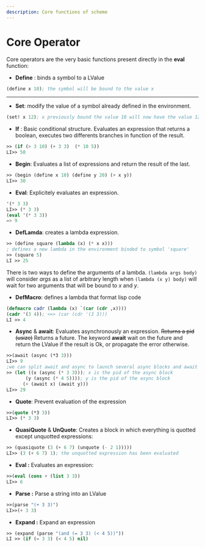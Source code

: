 ```yaml
---
description: Core functions of scheme
---
```


# Core Operator

Core operators are the very basic functions present directly in the **eval** function:

* **Define** : binds a symbol to a LValue

```lisp
(define x 10); the symbol will be bound to the value x
```

****

* **Set**: modify the value of a symbol already defined in the environment.

```lisp
(set! x 12); x previously bound the value 10 will now have the value 12
```

* **If** : Basic conditional structure. Evaluates an expression that returns a boolean, executes two differents branches in function of the result.

```lisp
>> (if (> 3 10) (+ 3 3)  (* 10 5))
LI>> 50
```

* **Begin**: Evaluates a list of expressions and return the result of the last.

```lisp
>> (begin (define x 10) (define y 20) (+ x y))
LI>> 30
```

* **Eval**: Explicitely evaluates an expression.

```lisp
'(* 3 3)
LI>> (* 3 3)
(eval '(* 3 3))
=> 9
```

* **DefLamda**: creates a lambda expression.

```lisp
>> (define square (lambda (x) (* x x)))
; defines a new lambda in the environment binded to symbol 'square' 
>> (square 5)
LI >> 25
```

There is two ways to define the arguments of a lambda. `(lambda args body)` will consider _args_ as a list of arbitrary length when `(lambda (x y) body)` will wait for two arguments that will be bound to _x_ and _y_.

* **DefMacro**: defines a lambda that format lisp code

```lisp
(defmacro cadr (lambda (x) `(car (cdr ,x))))
(cadr '(3 4)); <=> (car (cdr '(3 3)))
LI >> 4
```

* **Async** & **await**: Evaluates asynchronously an expression. ~~Returns a pid (usize)~~ Returns a future. The keyword **await** wait on the future and return the LValue if the result is Ok, or propagate the error otherwise.

```lisp
>>(await (async (*3 3)))
LI>> 9
;we can split await and async to launch several async blocks and await on the results later
>> (let ((x (async (* 3 3))); x is the pid of the async block
       (y (async (* 4 5)))); y is the pid of the async block
      (+ (await x) (await y)))
LI>> 29
```

* **Quote**: Prevent evaluation of the expression

```lisp
>>(quote (*3 3))
LI>> (* 3 3)
```

* **QuasiQuote** & **UnQuote**: Creates a block in which everything is quotted except unquotted expressions:

```lisp
>> (quasiquote (3 (+ 6 7) (unquote (- 2 1)))))
LI>> (3 (+ 6 7) 1); the unquotted expression has been evaluated
```

* **Eval :** Evaluates an expression:&#x20;

```lisp
>>(eval (cons + (list 3 3))
LI>> 6
```

* **Parse :** Parse a string into an LValue

```lisp
>>(parse "(+ 3 3)")
LI>>(+ 3 3)
```

* **Expand :**  Expand an expression

```lisp
>> (expand (parse "(and (= 3 3) (< 4 5))"))
LI >> (if (= 3 3) (< 4 5) nil)
```

